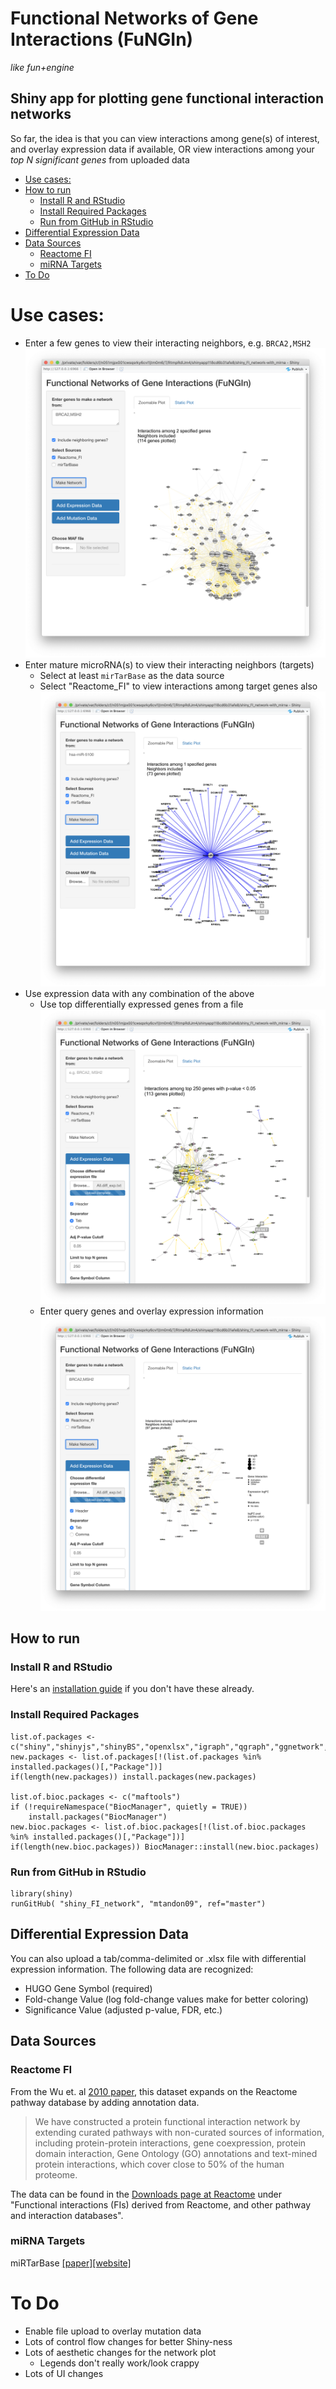 # Functional Networks of Gene Interactions (FuNGIn)
*like fun+engine*
 
## Shiny app for plotting gene functional interaction networks

So far, the idea is that you can view interactions among gene(s) of interest, and overlay expression data if available, OR view interactions among your *top N significant genes* from uploaded data
 
* [Use cases:](#use-cases)
* [How to run](#how-to-run)
   * [Install R and RStudio](#install-R-and-RStudio)
   * [Install Required Packages](#install-required-packages)
   * [Run from GitHub in RStudio](#run-from-github-in-rstudio)
* [Differential Expression Data](#differential-expression-data)
* [Data Sources](#data-sources)
   * [Reactome FI](#reactome-fi)
   * [miRNA Targets](#mirna-targets)
* [To Do](#to-do)

# Use cases:
- Enter a few genes to view their interacting neighbors, e.g. `BRCA2,MSH2`
    ![alt text](screenshots/query_genes.png "Query for BRCA2 and MSH2")
- Enter mature microRNA(s) to view their interacting neighbors (targets)
    * Select at least `mirTarBase` as the data source
    * Select "Reactome_FI" to view interactions among target genes also
    ![alt text](screenshots/query_mirna.png "Query for a microRNA")
- Use expression data with any combination of the above
    * Use top differentially expressed genes from a file
    ![alt text](screenshots/diff_exp_genes.png "Input differential expression data from a file")
    * Enter query genes and overlay expression information
    ![alt text](screenshots/query_genes_with_diff_exp.png "Differential expression data on queried genes")

## How to run
### Install R and RStudio
Here's an [installation guide](http://www.sthda.com/english/wiki/installing-r-and-rstudio-easy-r-programming) if you don't have these already.

### Install Required Packages
```
list.of.packages <- c("shiny","shinyjs","shinyBS","openxlsx","igraph","qgraph","ggnetwork","network","intergraph","RColorBrewer","ggnewscale","svgPanZoom","gridSVG","shinycssloaders","shinyWidgets")
new.packages <- list.of.packages[!(list.of.packages %in% installed.packages()[,"Package"])]
if(length(new.packages)) install.packages(new.packages)

list.of.bioc.packages <- c("maftools")
if (!requireNamespace("BiocManager", quietly = TRUE))
    install.packages("BiocManager")
new.bioc.packages <- list.of.bioc.packages[!(list.of.bioc.packages %in% installed.packages()[,"Package"])]
if(length(new.bioc.packages)) BiocManager::install(new.bioc.packages)
```

### Run from GitHub in RStudio
```
library(shiny)
runGitHub( "shiny_FI_network", "mtandon09", ref="master")
```


## Differential Expression Data

You can also upload a tab/comma-delimited or .xlsx file with differential expression information.
The following data are recognized:
- HUGO Gene Symbol (required)
- Fold-change Value (log fold-change values make for better coloring)
- Significance Value (adjusted p-value, FDR, etc.)


## Data Sources
### Reactome FI
From the Wu et. al [2010 paper](https://genomebiology.biomedcentral.com/articles/10.1186/gb-2010-11-5-r53), this dataset expands on the Reactome pathway database by adding annotation data.
>We have constructed a protein functional interaction network by extending curated pathways with non-curated sources of information, including protein-protein interactions, gene coexpression, protein domain interaction, Gene Ontology (GO) annotations and text-mined protein interactions, which cover close to 50% of the human proteome.

The data can be found in the [Downloads page at Reactome](https://reactome.org/download-data) under "Functional interactions (FIs) derived from Reactome, and other pathway and interaction databases".
### miRNA Targets
miRTarBase [[paper]](https://www.ncbi.nlm.nih.gov/pmc/articles/PMC5753222/)[[website]](http://mirtarbase.cuhk.edu.cn/php/index.php)


# To Do
- Enable file upload to overlay mutation data
- Lots of control flow changes for better Shiny-ness
- Lots of aesthetic changes for the network plot
    * Legends don't really work/look crappy
- Lots of UI changes
